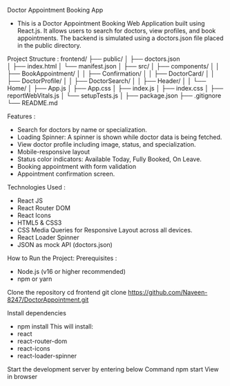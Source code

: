 Doctor Appointment Booking App
- This is a Doctor Appointment Booking Web Application built using React.js. It allows users to search for doctors, view profiles, and book appointments. The backend is simulated using a doctors.json file placed in the public directory. 

 Project Structure : 
frontend/
├── public/
│   ├── doctors.json         
│   ├── index.html
│   └── manifest.json
│
├── src/
│   ├── components/
│   │   ├── BookAppointment/
│   │   ├── Confirmation/
│   │   ├── DoctorCard/
│   │   ├── DoctorProfile/
│   │   ├── DoctorSearch/
│   │   ├── Header/
│   │   └── Home/
│   ├── App.js
│   ├── App.css
│   ├── index.js
│   ├── index.css
│   ├── reportWebVitals.js
│   └── setupTests.js
│
├── package.json
├── .gitignore
└── README.md

Features :
- Search for doctors by name or specialization.
- Loading Spinner: A spinner is shown while doctor data is being fetched.
- View doctor profile including image, status, and specialization.
- Mobile-responsive layout
- Status color indicators: Available Today, Fully Booked, On Leave.
- Booking appointment with form validation
- Appointment confirmation screen.



Technologies Used :
- React JS
- React Router DOM
- React Icons
- HTML5 & CSS3
- CSS Media Queries for Responsive Layout across all devices.
- React Loader Spinner
- JSON as mock API (doctors.json)


How to Run the Project:
Prerequisites :
- Node.js (v16 or higher recommended)
- npm or yarn

Clone the repository
cd frontend
git clone https://github.com/Naveen-8247/DoctorAppointment.git


Install dependencies
- npm install 
This will install:
- react
- react-router-dom
- react-icons
- react-loader-spinner


Start the development server by entering below Command 
npm start
View in browser

